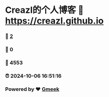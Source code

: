 # Creazl的个人博客 :link: https://creazl.github.io 
### :page_facing_up: [2](https://creazl.github.io/tag.html) 
### :speech_balloon: 0 
### :hibiscus: 4553 
### :alarm_clock: 2024-10-06 16:51:16 
### Powered by :heart: [Gmeek](https://github.com/Meekdai/Gmeek)
